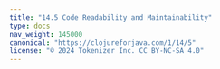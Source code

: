 ```yaml
---
title: "14.5 Code Readability and Maintainability"
type: docs
nav_weight: 145000
canonical: "https://clojureforjava.com/1/14/5"
license: "© 2024 Tokenizer Inc. CC BY-NC-SA 4.0"
---
```

